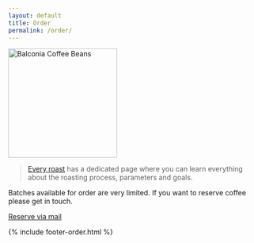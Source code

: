 ```yaml
---
layout: default
title: Order
permalink: /order/
---
```


<div class="package"><img src="{{ site.baseurl }}/assets/package@2x.png" width="220px" alt="Balconia Coffee Beans" /></div>

<blockquote>
<p><a href="/">Every roast</a> has a dedicated page where you can learn everything about the roasting process, parameters and goals.</p>
</blockquote>

Batches available for order are very limited. If you want to reserve coffee please get in touch.

<div class="package">
<span><a href="mailto:hello@plontsch.de">Reserve via mail</a></span>
</div>

{% include footer-order.html %}
